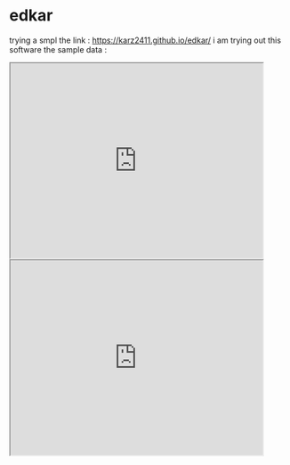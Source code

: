 # edkar
trying a smpl
the link : https://karz2411.github.io/edkar/
i am trying out this software
the sample data : 
<iframe src="https://docs.google.com/spreadsheets/d/1enYc10ygbOka5nVNNseX4YDInbS07qVhy0uLose6JGw/pubhtml?widget=true&amp;headers=false" width="90%" height="350"></iframe>
<iframe src="https://karz2411.github.io/karzleafmap/" width="90%" height="350"></iframe>
